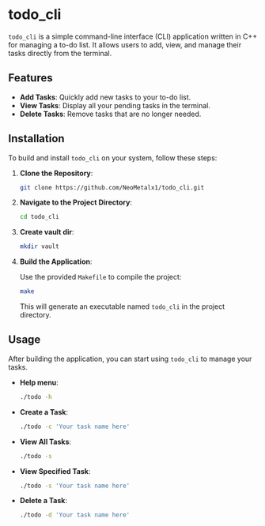 # todo_cli

`todo_cli` is a simple command-line interface (CLI) application written in C++ for managing a to-do list. It allows users to add, view, and manage their tasks directly from the terminal.

## Features

- **Add Tasks**: Quickly add new tasks to your to-do list.
- **View Tasks**: Display all your pending tasks in the terminal.
- **Delete Tasks**: Remove tasks that are no longer needed.

## Installation

To build and install `todo_cli` on your system, follow these steps:

1. **Clone the Repository**:

   ```bash
   git clone https://github.com/NeoMetalx1/todo_cli.git
   ```

2. **Navigate to the Project Directory**:

   ```bash
   cd todo_cli
   ```

3. **Create vault dir**:

   ```bash
   mkdir vault
   ```

3. **Build the Application**:

   Use the provided `Makefile` to compile the project:

   ```bash
   make
   ```

   This will generate an executable named `todo_cli` in the project directory.

## Usage

After building the application, you can start using `todo_cli` to manage your tasks.

- **Help menu**:

  ```bash
  ./todo -h
  ```

- **Create a Task**:

  ```bash
  ./todo -c 'Your task name here'
  ```

- **View All Tasks**:

  ```bash
  ./todo -s
  ```

- **View Specified Task**:

  ```bash
  ./todo -s 'Your task name here'
  ```

- **Delete a Task**:

  ```bash
  ./todo -d 'Your task name here'
  ```



